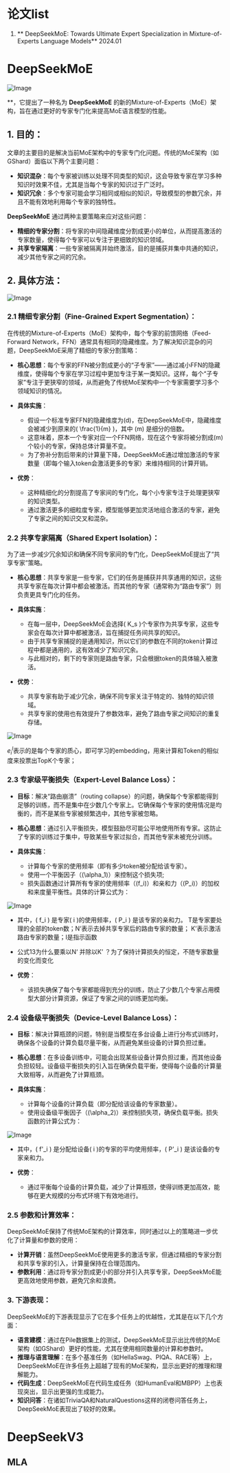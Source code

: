 # 论文list
1. ** DeepSeekMoE: Towards Ultimate Expert Specialization in Mixture-of-Experts Language Models** 2024.01 

# DeepSeekMoE

![Image](https://github.com/user-attachments/assets/7d46c4f0-f661-4b05-82cd-15a0e44d1117)

**，它提出了一种名为 **DeepSeekMoE** 的新的Mixture-of-Experts（MoE）架构，旨在通过更好的专家专门化来提高MoE语言模型的性能。

## 1. **目的**：
文章的主要目的是解决当前MoE架构中的专家专门化问题。传统的MoE架构（如GShard）面临以下两个主要问题：
- **知识混杂**：每个专家被训练以处理不同类型的知识，这会导致专家在学习多种知识时效果不佳，尤其是当每个专家的知识过于广泛时。
- **知识冗余**：多个专家可能会学习相同或相似的知识，导致模型的参数冗余，并且不能有效地利用每个专家的独特性。

**DeepSeekMoE** 通过两种主要策略来应对这些问题：
- **精细的专家分割**：将专家的中间隐藏维度分割成更小的单位，从而提高激活的专家数量，使得每个专家可以专注于更细致的知识领域。
- **共享专家隔离**：一些专家被隔离并始终激活，目的是捕获并集中共通的知识，减少其他专家之间的冗余。

## 2. **具体方法**：

![Image](https://github.com/user-attachments/assets/4d80eef4-bea5-47a0-a28d-0d5f9410fe67)

### 2.1 **精细专家分割**（Fine-Grained Expert Segmentation）：

在传统的Mixture-of-Experts（MoE）架构中，每个专家的前馈网络（Feed-Forward Network，FFN）通常具有相同的隐藏维度。为了解决知识混杂的问题，DeepSeekMoE采用了精细的专家分割策略：

- **核心思想**：每个专家的FFN被分割成更小的“子专家”——通过减小FFN的隐藏维度，使得每个专家在学习过程中更加专注于某一类知识。这样，每个“子专家”专注于更狭窄的领域，从而避免了传统MoE架构中一个专家需要学习多个领域知识的情况。
  
- **具体实施**：
  - 假设一个标准专家FFN的隐藏维度为\(d\)，在DeepSeekMoE中，隐藏维度会被减少到原来的\( \frac{1}{m} \)，其中 \(m\) 是细分的倍数。
  - 这意味着，原本一个专家对应一个FFN网络，现在这个专家将被分割成\(m\)个较小的专家，保持总体计算量不变。
  - 为了弥补分割后带来的计算量下降，DeepSeekMoE通过增加激活的专家数量（即每个输入token会激活更多的专家）来维持相同的计算开销。

- **优势**：
  - 这种精细化的分割提高了专家间的专门化，每个小专家专注于处理更狭窄的知识类型。
  - 通过激活更多的细粒度专家，模型能够更加灵活地组合激活的专家，避免了专家之间的知识交叉和混杂。

### 2.2 **共享专家隔离**（Shared Expert Isolation）：

为了进一步减少冗余知识和确保不同专家间的专门化，DeepSeekMoE提出了“共享专家”策略。

- **核心思想**：共享专家是一些专家，它们的任务是捕获并共享通用的知识，这些共享专家在每次计算中都会被激活。而其他的专家（通常称为“路由专家”）则负责更具专门化的任务。
  
- **具体实施**：
  - 在每一层中，DeepSeekMoE会选择\( K_s \)个专家作为共享专家，这些专家会在每次计算中都被激活，旨在捕捉任务间共享的知识。
  - 由于共享专家捕捉的是通用知识，所以它们的参数在不同的token计算过程中都是通用的，这有效减少了知识冗余。
  - 与此相对的，剩下的专家则是路由专家，只会根据token的具体输入被激活。

- **优势**：
  - 共享专家有助于减少冗余，确保不同专家关注于特定的、独特的知识领域。
  - 共享专家的使用也有效提升了参数效率，避免了路由专家之间知识的重复存储。

![Image](https://github.com/user-attachments/assets/a78bdd03-0aa2-4dad-84a4-f60b859669e2)

$e^l_i$表示的是每个专家的质心，即可学习的embedding，用来计算和Token的相似度来投票出TopK个专家；

### 2.3 **专家级平衡损失（Expert-Level Balance Loss）**：

- **目标**：解决“路由崩溃”（routing collapse）的问题，确保每个专家都能得到足够的训练，而不是集中在少数几个专家上。它确保每个专家的使用情况是均衡的，而不是某些专家被频繁选中，其他专家被忽略。

- **核心思想**：通过引入平衡损失，模型鼓励尽可能公平地使用所有专家。这防止了专家的训练过于集中，导致某些专家过拟合，而其他专家未被充分训练。

- **具体实施**：
  - 计算每个专家的使用频率（即有多少token被分配给该专家）。
  - 使用一个平衡因子（\(\alpha_1\)）来控制这个损失项;
  - 损失函数通过计算所有专家的使用频率（\(f_i\)）和亲和力（\(P_i\)）的加权和来度量平衡性。具体的计算公式为：
   
![Image](https://github.com/user-attachments/assets/2c14f741-7d97-4501-90bf-541291498f95)

  - 其中，\( f_i \) 是专家\( i \)的使用频率，\( P_i \) 是该专家的亲和力。  T是专家要处理的全部的token数；N‘表示去掉共享专家后的路由专家的数量； K’表示激活路由专家的数量；I是指示函数
  - 公式13为什么要乘以N‘ 并除以K’ ？为了保持计算损失的恒定，不随专家数量的变化而变化

- **优势**：
  - 该损失确保了每个专家都能得到充分的训练，防止了少数几个专家占用模型大部分计算资源，保证了专家之间的训练更加均衡。

### 2.4 **设备级平衡损失（Device-Level Balance Loss）**：

- **目标**：解决计算瓶颈的问题，特别是当模型在多台设备上进行分布式训练时，确保各个设备的计算负载尽量平衡，从而避免某些设备的计算负担过重。

- **核心思想**：在多设备训练中，可能会出现某些设备计算负担过重，而其他设备负担较轻。设备级平衡损失的引入旨在确保负载平衡，使得每个设备的计算量大致相等，从而避免了计算瓶颈。

- **具体实施**：
  - 计算每个设备的计算负载（即分配给该设备的专家数量）。
  - 使用设备级平衡因子（\(\alpha_2\)）来控制损失项，确保负载平衡。损失函数的计算公式为：
  
![Image](https://github.com/user-attachments/assets/1b211089-1bb3-4700-b0cf-24862ea0d5b4)

  - 其中，\( f'_i \) 是分配给设备\( i \)的专家的平均使用频率，\( P'_i \) 是该设备的专家亲和力。
  
- **优势**：
  - 通过平衡每个设备的计算负载，减少了计算瓶颈，使得训练更加高效，能够在更大规模的分布式环境下有效地进行。


### 2.5 **参数和计算效率**：

DeepSeekMoE保持了传统MoE架构的计算效率，同时通过以上的策略进一步优化了计算量和参数的使用：

- **计算开销**：虽然DeepSeekMoE使用更多的激活专家，但通过精细的专家分割和共享专家的引入，计算量保持在合理范围内。
- **参数利用**：通过将专家分割成更小的部分并引入共享专家，DeepSeekMoE能更高效地使用参数，避免冗余和浪费。


### 3. **下游表现**：
DeepSeekMoE的下游表现显示了它在多个任务上的优越性，尤其是在以下几个方面：
- **语言建模**：通过在Pile数据集上的测试，DeepSeekMoE显示出比传统的MoE架构（如GShard）更好的性能，尤其在使用相同数量的计算和参数时。
- **推理与语言理解**：在多个基准任务（如HellaSwag、PIQA、RACE等）上，DeepSeekMoE在许多任务上超越了现有的MoE架构，显示出更好的推理和理解能力。
- **代码生成**：DeepSeekMoE在代码生成任务（如HumanEval和MBPP）上也表现突出，显示出更强的生成能力。
- **知识问答**：在诸如TriviaQA和NaturalQuestions这样的闭卷问答任务上，DeepSeekMoE表现出了较好的效果。

# DeepSeekV3




## MLA

